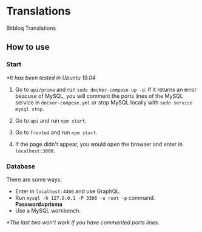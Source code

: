 # Translations
Bitbloq Translations

## How to use

### Start

_*It has been tested in Ubuntu 19.04_

1. Go to `api/prima` and run `sudo docker-compose up -d`. If it returns an error beacuse of MySQL, you will comment the ports lines of the MySQL service in `docker-compose.yml` or stop MySQL locally with `sudo service mysql stop`.

2. Go to `api` and run `npm start`.

3. Go to `fronted` and run `npm start`.

4. If the page didn't appear, you would open the browser and enter in `localhost:3000`.

### Database

There are some ways:

  - Enter in `localhost:4466` and use GraphQL.
  - Run `mysql -h 127.0.0.1 -P 3306 -u root -p` command. **Password=prisma**
  - Use a MySQL workbench.

_*The last two won't work if you have commented ports lines._
